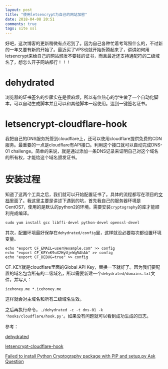 ```yaml
---
layout: post
title: "使用letsencrypt为自己的网站加密"
date: 2018-04-08 20:51
comments: true
tags: site ssl
---
```


好吧，这次博客的更新稍微有点迟到了。因为自己各种忙着考驾照什么的，不过新的一年又要有新的开始了。最近买了VPS也就开始折腾起来了，讲讲如何用letsencrypt来给自己的网站颁发不要钱的证书，而且最近还支持通配符的二级域名了，想怎么开子网站都行！！！

# dehydrated

浏览器的证书签名的步骤实在是很麻烦，所以有位热心的学生做了一个自动化脚本，可以自动生成脚本并且可以和其他脚本一起使用。达到一键签名证书。

# letsencrypt-cloudflare-hook

我把自己的DNS服务托管到cloudflare上，还可以使用cloudflare提供免费的CDN服务。最重要的一点是cloudflare有API接口。利用这个接口就可以自动完成DNS-01 challenge。简单的来说，就是通过添加一条DNS记录来证明自己对这个域名的所有权，才能给这个域名颁发证书。


# 安装过程

知道了这两个工具之后，我们就可以开始配置证书了。具体的流程都写在项目的[文档](https://github.com/kappataumu/letsencrypt-cloudflare-hook/blob/master/README.md)里面了。我这里主要是讲述下遇到的坑，首先我自己的服务器环境是CentOS7，使用的是默认的python2的环境。需要安装`cryptography`的库才能顺利完成编译。

    sudo yum install gcc libffi-devel python-devel openssl-devel

其次，配置环境最好保存在`dehydrated/config`里，这样就没必要每次都设置环境变量。

    echo "export CF_EMAIL=user@example.com" >> config
    echo "export CF_KEY=K9uX2HyUjeWg5AhAb" >> config
    echo "export CF_DEBUG=true" >> config

CF_KEY就是cloudflare里面的Global API Key，替换一下就好了。因为我们要配置的域名包含所有的二级域名，所以需要新建一个`dehydrated/domains.txt`文件，并写入：

    icehoney.me *.icehoney.me

这样就会对主域名和所有二级域名生效。

之后再执行命令，`./dehydrated -c -t dns-01 -k 'hooks/cloudflare/hook.py'`。如果没有问题就可以看到成功生成的日志。


参考：

[dehydrated](https://github.com/lukas2511/dehydrated)

[letsencrypt-cloudflare-hook](https://github.com/kappataumu/letsencrypt-cloudflare-hook)

[Failed to install Python Cryptography package with PIP and setup.py
Ask Question](https://stackoverflow.com/questions/22073516/failed-to-install-python-cryptography-package-with-pip-and-setup-py)
